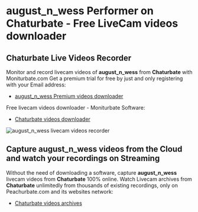 # august_n_wess Performer on Chaturbate - Free LiveCam videos downloader

## Chaturbate Live Videos Recorder

Monitor and record livecam videos of **august_n_wess** from **Chaturbate** with Moniturbate.com
Get a premium trial for free by just and only registering with your Email address:
* [august_n_wess Premium videos downloader](https://moniturbate.com/request-demo-licence-key.html)

Free livecam videos downloader - Moniturbate Software:
* [Chaturbate videos downloader](https://moniturbate.com/moniturbate-download-software.html)

![august_n_wess livecam videos recorder](https://peachurnet.com/templates/moniturbate-software.png)


## Capture august_n_wess videos from the Cloud and watch your recordings on Streaming

Without the need of downloading a software, capture **august_n_wess** livecam videos from **Chaturbate** 100% online.
Watch Livecam archives from **Chaturbate** unlimitedly from thousands of existing recordings, only on Peachurbate.com and its websites network:
* [Chaturbate videos archives](https://peachurnet.com/)